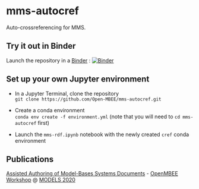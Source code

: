 # mms-autocref
Auto-crossreferencing for MMS.


## Try it out in Binder
Launch the repository in a [Binder](https://mybinder.org/) : [![Binder](https://mybinder.org/badge_logo.svg)](https://mybinder.org/v2/gh/Open-MBEE/mms-autocref/master)



## Set up your own Jupyter environment

- In a Jupyter Terminal, clone the repository <br>
`git clone https://github.com/Open-MBEE/mms-autocref.git`

- Create a conda environment <br>
`conda env create -f environment.yml` (note that you will need to `cd mms-autocref` first)

- Launch the `mms-rdf.ipynb` notebook with the newly created `cref` conda environment


## Publications
[Assisted Authoring of Model-Bases Systems Documents](publications/MODELS-2020_OpenMBEE.pdf) - [OpenMBEE Workshop](https://www.openmbee.org/models2020.html) @ [MODELS 2020](http://www.modelsconference.org/)

